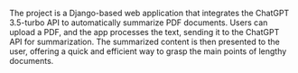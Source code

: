 The project is a Django-based web application that integrates the ChatGPT 3.5-turbo API to automatically summarize PDF documents. Users can upload a PDF, and the app processes the text, sending it to the ChatGPT API for summarization. The summarized content is then presented to the user, offering a quick and efficient way to grasp the main points of lengthy documents.
